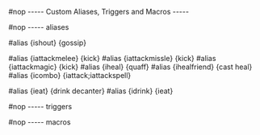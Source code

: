 
#nop ----- Custom Aliases, Triggers and Macros -----

#nop ----- aliases

#alias {ishout} {gossip}

#alias {iattackmelee} {kick}
#alias {iattackmissle} {kick}
#alias {iattackmagic} {kick}
#alias {iheal} {quaff}
#alias {ihealfriend} {cast heal}
#alias {icombo} {iattack;iattackspell}

#alias {ieat} {drink decanter}
#alias {idrink} {ieat}

#nop ----- triggers

#nop ----- macros


